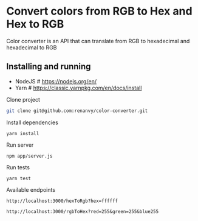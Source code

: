 # Convert colors from RGB to Hex and Hex to RGB

Color converter is an API that can translate from RGB to hexadecimal and hexadecimal to RGB

## Installing and running

* NodeJS # https://nodejs.org/en/
* Yarn # https://classic.yarnpkg.com/en/docs/install

Clone project
```sh
git clone git@github.com:renanvy/color-converter.git
```
Install dependencies
```ssh
yarn install
```

Run server
```ssh
npm app/server.js
```

Run tests
```ssh
yarn test
```

Available endpoints
```ssh
http://localhost:3000/hexToRgb?hex=ffffff
```

```ssh
http://localhost:3000/rgbToHex?red=255&green=255&blue255
```
